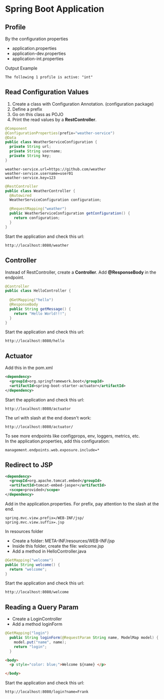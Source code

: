 # Spring Boot Application

## Profile
By the configuration properties
- application.properties
- application-dev.properties
- application-int.properties

Output Example
```
The following 1 profile is active: "int"
```

## Read Configuration Values
1. Create a class with Configuration Annotation. (configuration package)
2. Define a prefix
3. Go on this class as POJO
4. Print the read values by a **RestController**.

```java
@Component
@ConfigurationProperties(prefix="weather-service")
@Data
public class WeatherServiceConfiguration {
  private String url;
  private String username;
  private String key;
}
```

```
weather-service.url=https://github.com/weather
weather-service.username=user01
weather-service.key=123
```

```java
@RestController
public class WeatherController {
  @Autowired
  WeatherServiceConfiguration configuration;

  @RequestMapping("weather")
  public WeatherServiceConfiguration getConfiguration() {
    return configuration;
  }
}
```

Start the application and check this url:
```
http://localhost:8080/weather
```

## Controller
Instead of RestController, create a **Controller**.
Add **@ResponseBody** in the endpoint.

```java
@Controller
public class HelloController {
  
  @GetMapping("hello")
  @ResponseBody
  public String getMessage() {
    return "Hello World!!!";
  }
}
```

Start the application and check this url:
```
http://localhost:8080/hello
```

## Actuator
Add this in the pom.xml
```xml
<dependency>
  <groupId>org.springframework.boot</groupId>
  <artifactId>spring-boot-starter-actuator</artifactId>
</dependency>
```

Start the application and check this url:
```
http://localhost:8080/actuator
```

The url with slash at the end doesn't work:
```
http://localhost:8080/actuator/
```

To see more endpoints like configprops, env, loggers, metrics, etc.  
In the application.properties, add this configuration:
```
management.endpoints.web.exposure.include=*
```

## Redirect to JSP

```xml
<dependency>
  <groupId>org.apache.tomcat.embed</groupId>
  <artifactId>tomcat-embed-jasper</artifactId>
  <scope>provided</scope>
</dependency>
```

Add in the application.properties. 
For prefix, pay attention to the slash at the end.
```
spring.mvc.view.prefix=/WEB-INF/jsp/
spring.mvc.view.suffix=.jsp
```

In resources folder
- Create a folder: META-INF/resources/WEB-INF/jsp
- Inside this folder, create the file: welcome.jsp
- Add a method in HelloController.java
```java
@GetMapping("welcome")
public String welcome() {
  return "welcome";
}
```

Start the application and check this url:
```
http://localhost:8080/welcome
```

## Reading a Query Param
- Create a LoginController
- Add a method loginForm
```java
@GetMapping("login")
  public String loginForm(@RequestParam String name, ModelMap model) {
    model.put("name", name);
    return "login";
  }
```

```html
<body>
  <p style="color: blue;">Welcome ${name} </p> 

</body>
```

Start the application and check this url:
```
http://localhost:8080/login?name=Frank
```

